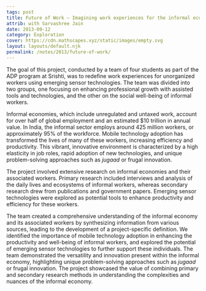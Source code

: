 ```yaml
---
tags: post
title: Future of Work — Imagining work experiences for the informal economy
attrib: with Sarvashree Jain
date: 2013-09-12
category: Exploration
cover: https://cdn.mathscapes.xyz/static/images/empty.svg
layout: layouts/default.njk
permalink: /notes/2013/future-of-work/
--- 
```


The goal of this project, conducted by a team of four students as part of the ADP program at Srishti, was to redefine work experiences for unorganized workers using emerging sensor technologies. The team was divided into two groups, one focusing on enhancing professional growth with assisted tools and technologies, and the other on the social well-being of informal workers.

Informal economies, which include unregulated and untaxed work, account for over half of global employment and an estimated $10 trillion in annual value. In India, the informal sector employs around 425 million workers, or approximately 95% of the workforce. Mobile technology adoption has transformed the lives of many of these workers, increasing efficiency and productivity. This vibrant, innovative environment is characterized by a high elasticity in job roles, rapid adoption of new technologies, and unique problem-solving approaches such as *jugaad* or frugal innovation.

The project involved extensive research on informal economies and their associated workers. Primary research included interviews and analysis of the daily lives and ecosystems of informal workers, whereas secondary research drew from publications and government papers. Emerging sensor technologies were explored as potential tools to enhance productivity and efficiency for these workers.

The team created a comprehensive understanding of the informal economy and its associated workers by synthesizing information from various sources, leading to the development of a project-specific definition. We identified the importance of mobile technology adoption in enhancing the productivity and well-being of informal workers, and explored the potential of emerging sensor technologies to further support these individuals. The team demonstrated the versatility and innovation present within the informal economy, highlighting unique problem-solving approaches such as *jugaad* or frugal innovation. The project showcased the value of combining primary and secondary research methods in understanding the complexities and nuances of the informal economy.